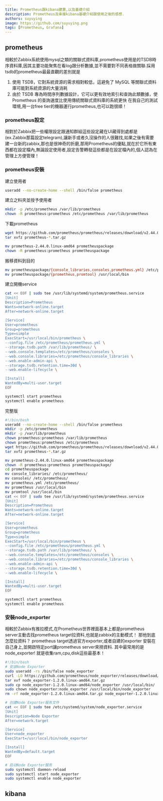 ```yaml
---
title: Prometheus跟kibana建置,以及基礎介紹
description: Prometheus及串接kibana基礎介紹跟使用之後的感想.
authors: suyuying
image: https://github.com/suyuying.png
tags: [Prometheus, Grafana]
---
```

## prometheus

相較於Zabbix系統使用mysql之類的關聯式資料庫,prometheus使用是的TSDB時序資料庫,因其主要功能聚焦在看log跟分析數據,並不需要對不同表格做關聯.採用tsdb的prometheus最最直觀的差別就是

1. 使用 TSDB，它對系統資源的需求相對較低，這避免了 MySQL 等關聯式資料庫可能對系統資源的大量消耗
2. 由於 TSDB 專為時間序列數據設計，它可以更有效地索引和查詢此類數據，使 Prometheus 的查詢速度比使用傳統關聯式資料庫的系統更快
在我自己的測試環境,用一台free tier的機器運行prometheus,也可以跑很順！

### prometheus設定

相對於Zabbix把一些權限設定跟通知群組這些設定藏在UI藏得到處都是(ex.Zabbix那篇設定telegram),讓新手或者久沒操作的人很難找,如果之後有需要建一台新的zabbix,那也是很神奇的折磨,那用Prometheus的優點,就在於它所有東西都在設定檔內,無論設定使用者,設定告警轉發這些都是在設定檔內的,個人認為在管理上方便管理！

### prometheus安裝

建立使用者

```bash
useradd --no-create-home --shell /bin/false prometheus
```

建立之料夾並授予使用者

```bash
mkdir -p /etc/prometheus /var/lib/prometheus
chown -R prometheus:prometheus /etc/prometheus /var/lib/prometheus
```

下載prometheus

```bash
wget https://github.com/prometheus/prometheus/releases/download/v2.44.0/prometheus-2.44.0.linux-amd64.tar.gz
tar xvfz prometheus-*.tar.gz

mv prometheus-2.44.0.linux-amd64 prometheuspackage
chown -R prometheus:prometheus prometheuspackage
```

搬移資料到目的

```bash
mv prometheuspackage/{console_libraries,consoles,prometheus.yml} /etc/prometheus/
mv prometheuspackage/{prometheus,promtool} /usr/local/bin
```

建立開機service

```bash
cat << EOF | sudo tee /usr/lib/systemd/system/prometheus.service
[Unit]
Description=Prometheus
Wants=network-online.target
After=network-online.target

[Service]
User=prometheus
Group=prometheus
Type=simple
ExecStart=/usr/local/bin/prometheus \
--config.file /etc/prometheus/prometheus.yml \
--storage.tsdb.path /var/lib/prometheus/ \
--web.console.templates=/etc/prometheus/consoles \
--web.console.libraries=/etc/prometheus/console_libraries \
--web.enable-admin-api \
--storage.tsdb.retention.time=30d \
--web.enable-lifecycle \

[Install]
WantedBy=multi-user.target
EOF

systemctl start prometheus
systemctl enable prometheus
```

完整版

```bash
#!/bin/bash
useradd --no-create-home --shell /bin/false prometheus
mkdir -p /etc/prometheus
mkdir -p /var/lib/prometheus
chown prometheus:prometheus /var/lib/prometheus
chown prometheus:prometheus /etc/prometheus
wget https://github.com/prometheus/prometheus/releases/download/v2.44.0/prometheus-2.44.0.linux-amd64.tar.gz
tar xvfz prometheus-*.tar.gz

mv prometheus-2.44.0.linux-amd64 prometheuspackage
chown -R prometheus:prometheus prometheuspackage/
cd prometheuspackage
mv console_libraries/ /etc/prometheus/
mv consoles/ /etc/prometheus/
mv prometheus.yml /etc/prometheus/
mv prometheus /usr/local/bin
mv promtool /usr/local/bin
cat << EOF | sudo tee /usr/lib/systemd/system/prometheus.service
[Unit]
Description=Prometheus
Wants=network-online.target
After=network-online.target

[Service]
User=prometheus
Group=prometheus
Type=simple
ExecStart=/usr/local/bin/prometheus \
--config.file /etc/prometheus/prometheus.yml \
--storage.tsdb.path /var/lib/prometheus/ \
--web.console.templates=/etc/prometheus/consoles \
--web.console.libraries=/etc/prometheus/console_libraries \
--web.enable-admin-api \
--storage.tsdb.retention.time=30d \
--web.enable-lifecycle \

[Install]
WantedBy=multi-user.target
EOF

systemctl start prometheus
systemctl enable prometheus
```

### 安裝node_exporter

相較於Zabbix有推拉模式,在Prometheus世界裡面基本上都是prometheus server主動去找prometheus target拉資料,也就是zabbix的主動模式！
那他到底怎麼拉資料？ prometheus target透過官方exporter,或者自建的exporter 安裝在自己身上,並開啟特定port讓prometheus server來撈資料.
其中最常用的是node_exporter! 就是收集ram,cpu,disk這些最基本！

```bash
#!/bin/bash
# 安装Node Exporter
sudo useradd -rs /bin/false node_exporter
curl -LO https://github.com/prometheus/node_exporter/releases/download/v1.2.0/node_exporter-1.2.0.linux-amd64.tar.gz
tar xvf node_exporter-1.2.0.linux-amd64.tar.gz
sudo cp node_exporter-1.2.0.linux-amd64/node_exporter /usr/local/bin/
sudo chown node_exporter:node_exporter /usr/local/bin/node_exporter
rm -rf node_exporter-1.2.0.linux-amd64.tar.gz node_exporter-1.2.0.linux-amd64

# 创建Node Exporter服务文件
cat << EOF | sudo tee /etc/systemd/system/node_exporter.service
[Unit]
Description=Node Exporter
After=network.target

[Service]
User=node_exporter
ExecStart=/usr/local/bin/node_exporter

[Install]
WantedBy=default.target
EOF

# 启动Node Exporter服务
sudo systemctl daemon-reload
sudo systemctl start node_exporter
sudo systemctl enable node_exporter
```

## kibana
